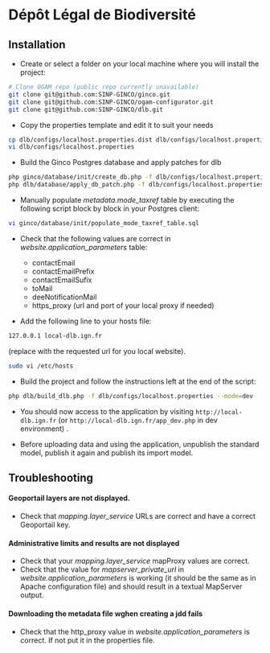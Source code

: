 # Dépôt Légal de Biodiversité

## Installation

* Create or select a folder on your local machine where you will install the project:
```bash
# Clone OGAM repo (public repo currently unavailable)
git clone git@github.com:SINP-GINCO/ginco.git
git clone git@github.com:SINP-GINCO/ogam-configurator.git
git clone git@github.com:SINP-GINCO/dlb.git
```
* Copy the properties template and edit it to suit your needs
```bash
cp dlb/configs/localhost.properties.dist dlb/configs/localhost.properties
vi dlb/configs/localhost.properties
```
* Build the Ginco Postgres database and apply patches for dlb
```bash
php ginco/database/init/create_db.php -f dlb/configs/localhost.properties
php dlb/database/apply_db_patch.php -f dlb/configs/localhost.properties
```

* Manually populate *metadata.mode_taxref* table by executing the following script block by block in your Postgres client:
```bash
vi ginco/database/init/populate_mode_taxref_table.sql
```

* Check that the following values are correct in *website.application_parameters* table:
    * contactEmail
    * contactEmailPrefix
    * contactEmailSufix
    * toMail
    * deeNotificationMail
    * https_proxy (url and port of your local proxy if needed)

* Add the following line to your hosts file:
 ```bash
 127.0.0.1 local-dlb.ign.fr
 ```
  (replace with the requested url for you local website).  
    
    
 ```bash
 sudo vi /etc/hosts
 ```

* Build the project and follow the instructions left at the end of the script:
```bash
php dlb/build_dlb.php -f dlb/configs/localhost.properties --mode=dev
```

* You should now access to the application by visiting  `http://local-dlb.ign.fr` (or 
  `http://local-dlb.ign.fr/app_dev.php` in dev environment) .

* Before uploading data and using the application, unpublish the standard model, publish it again and publish its import model.

## Troubleshooting

#### Geoportail layers are not displayed.
* Check that *mapping.layer_service* URLs are correct and have a correct Geoportail key.

#### Administrative limits and results are not displayed
* Check that your *mapping.layer_service* mapProxy values are correct.
* Check that the value for *mapserver_private_url* in *website.application_parameters* is working (it should be the same as in Apache configuration file) and should result
in a textual MapServer output.

#### Downloading the metadata file wghen creating a jdd fails
* Check that the http_proxy value in *website.application_parameters* is correct. If not put it in the properties file.
